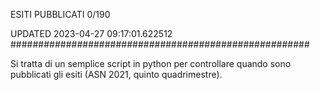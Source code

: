 ESITI PUBBLICATI 0/190 

UPDATED 2023-04-27 09:17:01.622512
######################################################

Si tratta di un semplice script in python per controllare quando sono pubblicati gli esiti (ASN 2021, quinto quadrimestre).

